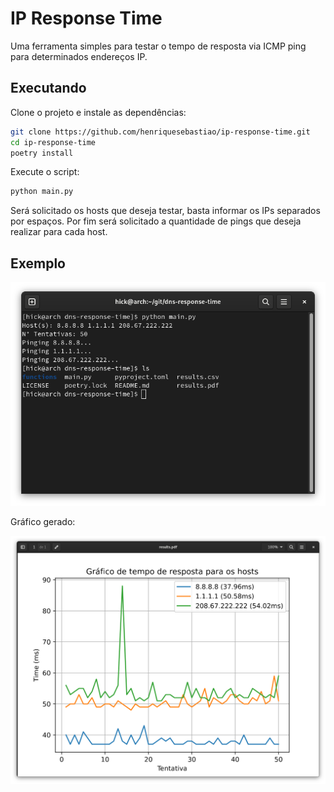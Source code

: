 # IP Response Time

Uma ferramenta simples para testar o tempo de resposta via ICMP ping para determinados endereços IP.

## Executando

Clone o projeto e instale as dependências:

```bash
git clone https://github.com/henriquesebastiao/ip-response-time.git
cd ip-response-time
poetry install
```

Execute o script:

```bash
python main.py
```

Será solicitado os hosts que deseja testar, basta informar os IPs separados por espaços. Por fim será solicitado a quantidade de pings que deseja realizar para cada host.

## Exemplo

<img src="screenshots/terminal.png" width="734">

Gráfico gerado:

<img src="screenshots/pdf.png" width="734">

